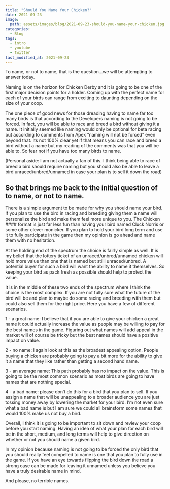 ```yaml
---
title: "Should You Name Your Chicken?"
date: 2021-09-23
image:   
  path: assets/images/blog/2021-09-23-should-you-name-your-chicken.jpg
categories:
  - Blog
tags:
  - intro
  - youtube
  - twitter
last_modified_at: 2021-09-23
---
```


To name, or not to name, that is the question…we will be attempting to answer today.

Naming is on the horizon for Chicken Derby and it is going to be one of the first major decision points for a holder. Coming up with the perfect name for each of your birds can range from exciting to daunting depending on the size of your coop.

<!--more-->

The one piece of good news for those dreading having to name far too many birds is that according to the Developers naming is not going to be forced. In fact, you will be able to race and breed a bird without giving it a name. It initially seemed like naming would only be optional for beta racing but according to comments from Apex “naming will not be forced” even beyond that.  Its not 100% clear yet if that means you can race and breed a bird without a name but my reading of the comments was that you will be able to. So fear not if you have too many birds to name.

(Personal aside: I am not actually a fan of this. I think being able to race of breed a bird should require naming but you should also be able to leave a bird unraced/unbred/unnamed in case your plan is to sell it down the road)

## So that brings me back to the initial question of to name, or not to name.

There is a simple argument to be made for why you should name your bird. If you plan to use the bird in racing and breeding giving them a name will personalize the bird and make them feel more unique to you. The Chicken #### format is just far less fun than having your bird named Cluck Norris or some other clever monicker. If you plan to hold your bird long term and use it to fully participate in the game then my opinion is go ahead and name them with no hesitation. 

At the holding end of the spectrum the choice is fairly simple as well. It is my belief that the lottery ticket of an unraced/unbred/unnamed chicken will hold more value than one that is named but stilll unraced/unbred. A potential buyer for such a bird will want the ability to name it themselves. So keeping your bird as pack fresh as possible should help to protect the value.

It is in the middle of these two ends of the spectrum where I think the choice is the most complex. If you are not fully sure what the future of the bird will be and plan to maybe do some racing and breeding with them but could also sell them for the right price. Here you have a few of different scenarios.

1 - a great name: I believe that if you are able to give your chicken a great name it could actually increase the value as people may be willing to pay for the best names in the game. Figuring out what names will add appeal in the market will of course be tricky but the best names should have a positive impact on value.

2 - no name: I again look at this as the broadest appealing option. People buying a chicken are probably going to pay a bit more for the ability to give it a name that they like rather than getting a second hand name.

3 - an average name: This path probably has no impact on the value. This is going to be the most common scenario as most birds are going to have names that are nothing special.

4 - a bad name: please don’t do this for a bird that you plan to sell. If you assign a name that will be unappealing to a broader audience you are just tossing money away by lowering the market for your bird. I’m not even sure what a bad name is but I am sure we could all brainstorm some names that would 100% make us not buy a bird.

Overall, I think it is going to be important to sit down and review your coop before you start naming. Having an idea of what your plan for each bird will be in the short, medium, and long terms will help to give direction on whether or not you should name a given bird.

In my opinion because naming is not going to be forced the only bird that you should really feel compelled to name is one that you plan to fully use in the game. If you have an eye towards flipping the bird down the road a strong case can be made for leaving it unnamed unless you believe you have a truly desirable name in mind.

And please, no terrible names.  

